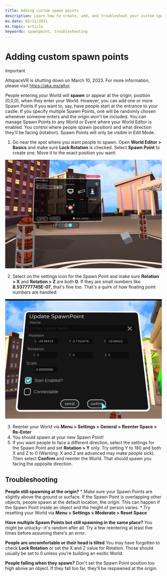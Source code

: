```yaml
---
title: Adding custom spawn points
description: Learn how to create, add, and troubleshoot your custom spawn points to AltspaceVR.
ms.date: 03/11/2021
ms.topic: article
keywords: spawnpoint, troubleshooting
---
```


# Adding custom spawn points

>[!Important]
>AltspaceVR is shutting down on March 10, 2023. For more information, please visit https://aka.ms/altvr.

People entering your World will **spawn** or appear at the origin, position (0,0,0), when they enter your World. However, you can add one or more Spawn Points if you want to, say, have people start at the entrance to your castle. If you specify multiple Spawn Points, one will be randomly chosen whenever someone enters and the origin won't be included. You can manage Spawn Points to any World or Event where your World Editor is enabled. You control where people spawn (position) and what direction they'll be facing (rotation). Spawn Points will only be visible in Edit Mode. 

1. Go near the spot where you want people to spawn. Open **World Editor > Basics** and make sure **Lock Rotation** is checked. Select **Spawn Point** to create one. Move it to the exact position you want:

![World editor basics window open](images/spawn-points-img-01.png)

2. Select on the settings icon for the Spawn Point and make sure **Rotation > X** and **Rotation > Z** are both **0**. If they are small numbers like **8.537777745E-07**, that's fine too. That's a quirk of how floating point numbers are handled:

![Update spawn points in world editor settings](images/spawn-points-img-02.png)

3. Reenter your World via **Menu > Settings > General > Reenter Space > Re-Enter**
4. You should spawn at your new Spawn Point!
5. If you want people to face a different direction, select the settings for the Spawn Point and set **Rotation > Y** only. Try setting Y to 180 and both X and Z to 0 (Warning: X and Z are advanced may make people sick). Then select **Confirm** and reenter the World. That should spawn you facing the opposite direction. 

## Troubleshooting

**People still spawning at the origin?**
    * Make sure your Spawn Points are slightly above the ground or surface. If the Spawn Point is overlapping other objects, people spawn at the default location, the origin. This can happen if the Spawn Point inside an object and the height of person varies. 
    * Try resetting your World via **Menu > Settings > Moderate > Reset Space**

**Have multiple Spawn Points but still spawning in the same place?**
You might be unlucky--it's random after all. Try a few reentering at least five times before assuming there's an error. 

**People are uncomfortable or their head is tilted**
You may have forgotten to check **Lock Rotation** or set the X and Z value for Rotation. Those should usually be set to 0 unless you're building an exotic World. 

**People falling when they spawn?**
Don't set the Spawn Point position too high above an object. If they fall too far, they'll be respawned at the origin.